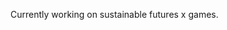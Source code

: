 Currently working on sustainable futures x games. 
<!---
Nivja/Nivja is a ✨ special ✨ repository because its `README.md` (this file) appears on your GitHub profile.
You can click the Preview link to take a look at your changes.
--->
